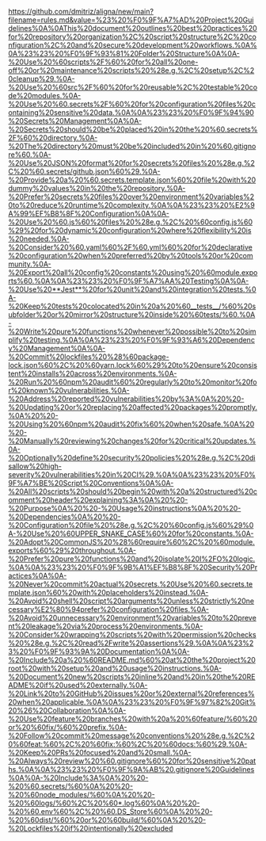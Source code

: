 https://github.com/dmitriz/aligna/new/main?filename=rules.md&value=%23%20%F0%9F%A7%AD%20Project%20Guidelines%0A%0AThis%20document%20outlines%20best%20practices%20for%20repository%20organization%2C%20script%20structure%2C%20configuration%2C%20and%20secure%20development%20workflows.%0A%0A%23%23%20%F0%9F%93%81%20Folder%20Structure%0A%0A-%20Use%20%60scripts%2F%60%20for%20all%20one-off%20or%20maintenance%20scripts%20%28e.g.%2C%20setup%2C%20cleanup%29.%0A-%20Use%20%60src%2F%60%20for%20reusable%2C%20testable%20code%20modules.%0A-%20Use%20%60.secrets%2F%60%20for%20configuration%20files%20containing%20sensitive%20data.%0A%0A%23%23%20%F0%9F%94%90%20Secrets%20Management%0A%0A-%20Secrets%20should%20be%20placed%20in%20the%20%60.secrets%2F%60%20directory.%0A-%20The%20directory%20must%20be%20included%20in%20%60.gitignore%60.%0A-%20Use%20JSON%20format%20for%20secrets%20files%20%28e.g.%2C%20%60.secrets/github.json%60%29.%0A-%20Provide%20a%20%60.secrets.template.json%60%20file%20with%20dummy%20values%20in%20the%20repository.%0A-%20Prefer%20secrets%20files%20over%20environment%20variables%20to%20reduce%20runtime%20complexity.%0A%0A%23%23%20%E2%9A%99%EF%B8%8F%20Configuration%0A%0A-%20Use%20%60.js%60%20files%20%28e.g.%2C%20%60config.js%60%29%20for%20dynamic%20configuration%20where%20flexibility%20is%20needed.%0A-%20Consider%20%60.yaml%60%2F%60.yml%60%20for%20declarative%20configuration%20when%20preferred%20by%20tools%20or%20community.%0A-%20Export%20all%20config%20constants%20using%20%60module.exports%60.%0A%0A%23%23%20%F0%9F%A7%AA%20Testing%0A%0A-%20Use%20**Jest**%20for%20unit%20and%20integration%20tests.%0A-%20Keep%20tests%20colocated%20in%20a%20%60__tests__/%60%20subfolder%20or%20mirror%20structure%20inside%20%60tests/%60.%0A-%20Write%20pure%20functions%20whenever%20possible%20to%20simplify%20testing.%0A%0A%23%23%20%F0%9F%93%A6%20Dependency%20Management%0A%0A-%20Commit%20lockfiles%20%28%60package-lock.json%60%2C%20%60yarn.lock%60%29%20to%20ensure%20consistent%20installs%20across%20environments.%0A-%20Run%20%60npm%20audit%60%20regularly%20to%20monitor%20for%20known%20vulnerabilities.%0A-%20Address%20reported%20vulnerabilities%20by%3A%0A%20%20-%20Updating%20or%20replacing%20affected%20packages%20promptly.%0A%20%20-%20Using%20%60npm%20audit%20fix%60%20when%20safe.%0A%20%20-%20Manually%20reviewing%20changes%20for%20critical%20updates.%0A-%20Optionally%20define%20security%20policies%20%28e.g.%2C%20disallow%20high-severity%20vulnerabilities%20in%20CI%29.%0A%0A%23%23%20%F0%9F%A7%BE%20Script%20Conventions%0A%0A-%20All%20scripts%20should%20begin%20with%20a%20structured%20comment%20header%20explaining%3A%0A%20%20-%20Purpose%0A%20%20-%20Usage%20instructions%0A%20%20-%20Dependencies%0A%20%20-%20Configuration%20file%20%28e.g.%2C%20%60config.js%60%29%0A-%20Use%20%60UPPER_SNAKE_CASE%60%20for%20constants.%0A-%20Adopt%20CommonJS%20%28%60require%60%2C%20%60module.exports%60%29%20throughout.%0A-%20Prefer%20pure%20functions%20and%20isolate%20I%2FO%20logic.%0A%0A%23%23%20%F0%9F%9B%A1%EF%B8%8F%20Security%20Practices%0A%0A-%20Never%20commit%20actual%20secrets.%20Use%20%60.secrets.template.json%60%20with%20placeholders%20instead.%0A-%20Avoid%20shell%20script%20arguments%20unless%20strictly%20necessary%E2%80%94prefer%20configuration%20files.%0A-%20Avoid%20unnecessary%20environment%20variables%20to%20prevent%20leakage%20via%20process%20environments.%0A-%20Consider%20wrapping%20scripts%20with%20permission%20checks%20%28e.g.%2C%20read%2Fwrite%20assertions%29.%0A%0A%23%23%20%F0%9F%93%9A%20Documentation%0A%0A-%20Include%20a%20%60README.md%60%20at%20the%20project%20root%20with%20setup%20and%20usage%20instructions.%0A-%20Document%20new%20scripts%20inline%20and%20in%20the%20README%20if%20used%20externally.%0A-%20Link%20to%20GitHub%20issues%20or%20external%20references%20when%20applicable.%0A%0A%23%23%20%F0%9F%97%82%20Git%20%26%20Collaboration%0A%0A-%20Use%20feature%20branches%20with%20a%20%60feature/%60%20or%20%60fix/%60%20prefix.%0A-%20Follow%20commit%20message%20conventions%20%28e.g.%2C%20%60feat:%60%2C%20%60fix:%60%2C%20%60docs:%60%29.%0A-%20Keep%20PRs%20focused%20and%20small.%0A-%20Always%20review%20%60.gitignore%60%20for%20sensitive%20paths.%0A%0A%23%23%20%F0%9F%9A%AB%20.gitignore%20Guidelines%0A%0A-%20Include%3A%0A%20%20-%20%60.secrets/%60%0A%20%20-%20%60node_modules/%60%0A%20%20-%20%60logs/%60%2C%20%60*.log%60%0A%20%20-%20%60.env%60%2C%20%60.DS_Store%60%0A%20%20-%20%60dist/%60%20or%20%60build/%60%0A%20%20-%20Lockfiles%20if%20intentionally%20excluded
